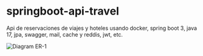 # springboot-api-travel
Api de reservaciones de viajes y hoteles usando docker, spring boot 3, java 17, jpa, swagger, mail, cache y reddis, jwt, etc.

![Diagram ER-1](https://github.com/jonhdevelop/springboot-api-travel/assets/110420682/798599f7-7560-4aee-bfa4-0feb77c18f0b)
